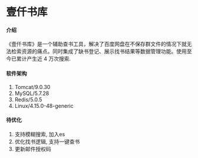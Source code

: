 # 壹仟书库

#### 介绍

《壹仟书库》是一个辅助查书工具，解决了百度网盘在不保存群文件的情况下就无法检索资源的痛点。同时集成了缺书登记、展示找书结果等数据管理功能。使用至今已累计产生近 4 万次搜索.

#### 软件架构

1. Tomcat/9.0.30
2. MySQL/5.7.28
3. Redis/5.0.5
4. Linux/4.15.0-48-generic

#### 待优化

1. 支持模糊搜索, 加入es
2. 优化找书逻辑, 支持一键查书
3. 更新邮件授权码